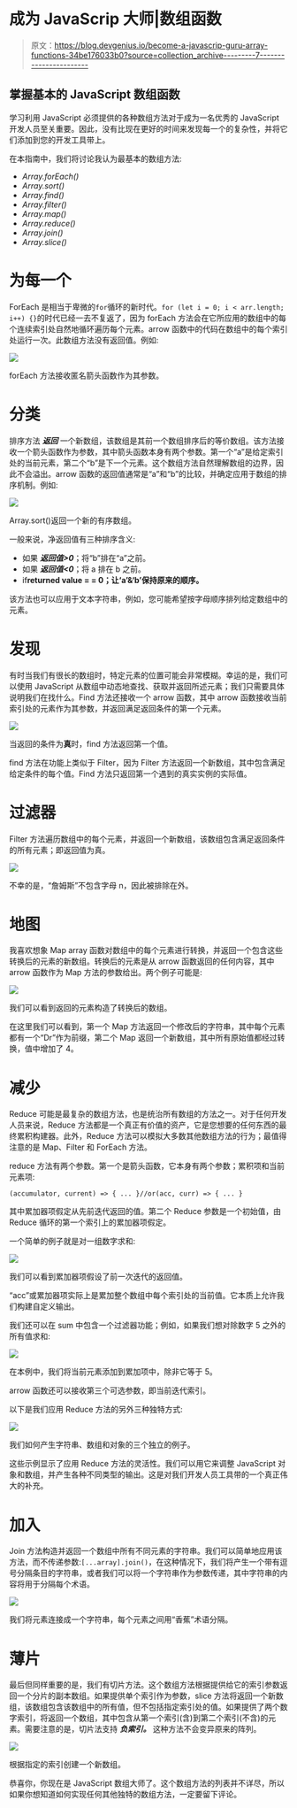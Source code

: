 # 成为 JavaScrip 大师|数组函数

> 原文：<https://blog.devgenius.io/become-a-javascrip-guru-array-functions-34be176033b0?source=collection_archive---------7----------------------->

## 掌握基本的 JavaScript 数组函数

学习利用 JavaScript 必须提供的各种数组方法对于成为一名优秀的 JavaScript 开发人员至关重要。因此，没有比现在更好的时间来发现每一个的复杂性，并将它们添加到您的开发工具带上。

在本指南中，我们将讨论我认为最基本的数组方法:

*   *Array.forEach()*
*   *Array.sort()*
*   *Array.find()*
*   *Array.filter()*
*   *Array.map()*
*   *Array.reduce()*
*   *Array.join()*
*   *Array.slice()*

# 为每一个

ForEach 是相当于卑微的`for`循环的新时代。`for (let i = 0; i < arr.length; i++) {}`的时代已经一去不复返了，因为 forEach 方法会在它所应用的数组中的每个连续索引处自然地循环遍历每个元素。arrow 函数中的代码在数组中的每个索引处运行一次。此数组方法没有返回值。例如:

![](img/2e19a032ebd9eaab8ec1f6c0478967b6.png)

forEach 方法接收匿名箭头函数作为其参数。

# 分类

排序方法 ***返回*** 一个新数组，该数组是其前一个数组排序后的等价数组。该方法接收一个箭头函数作为参数，其中箭头函数本身有两个参数。第一个“a”是给定索引处的当前元素，第二个“b”是下一个元素。这个数组方法自然理解数组的边界，因此不会溢出。arrow 函数的返回值通常是“a”和“b”的比较，并确定应用于数组的排序机制。例如:

![](img/9bef85e8ed14c758f62e33e49c24e04f.png)

Array.sort()返回一个新的有序数组。

一般来说，净返回值有三种排序含义:

*   如果 ***返回值>0***；将“b”排在“a”之前。
*   如果 ***返回值<0***；将 a 排在 b 之前。
*   if**returned value = = 0；让‘a’&‘b’保持原来的顺序。**

该方法也可以应用于文本字符串，例如，您可能希望按字母顺序排列给定数组中的元素。

# 发现

有时当我们有很长的数组时，特定元素的位置可能会非常模糊。幸运的是，我们可以使用 JavaScript 从数组中动态地查找、获取并返回所述元素；我们只需要具体说明我们在找什么。Find 方法还接收一个 arrow 函数，其中 arrow 函数接收当前索引处的元素作为其参数，并返回满足返回条件的第一个元素。

![](img/6b250ef19c2013afab33d1d18ba4f366.png)

当返回的条件为**真**时，find 方法返回第一个值。

find 方法在功能上类似于 Filter，因为 Filter 方法返回一个新数组，其中包含满足给定条件的每个值。Find 方法只返回第一个遇到的真实实例的实际值。

# 过滤器

Filter 方法遍历数组中的每个元素，并返回一个新数组，该数组包含满足返回条件的所有元素；即返回值为真。

![](img/e6c8a676c19e1f2704e06d5b5e7e0fb1.png)

不幸的是，“詹姆斯”不包含字母 n，因此被排除在外。

# 地图

我喜欢想象 Map array 函数对数组中的每个元素进行转换，并返回一个包含这些转换后的元素的新数组。转换后的元素是从 arrow 函数返回的任何内容，其中 arrow 函数作为 Map 方法的参数给出。两个例子可能是:

![](img/d03cc090251245bc7b0b35f18f74b553.png)

我们可以看到返回的元素构造了转换后的数组。

在这里我们可以看到，第一个 Map 方法返回一个修改后的字符串，其中每个元素都有一个“Dr”作为前缀，第二个 Map 返回一个新数组，其中所有原始值都经过转换，值中增加了 4。

# 减少

Reduce 可能是最复杂的数组方法，也是统治所有数组的方法之一。对于任何开发人员来说，Reduce 方法都是一个真正有价值的资产，它是您想要的任何东西的最终累积构建器。此外，Reduce 方法可以模拟大多数其他数组方法的行为；最值得注意的是 Map、Filter 和 ForEach 方法。

reduce 方法有两个参数。第一个是箭头函数，它本身有两个参数；累积项和当前元素项:

```
(accumulator, current) => { ... }//or(acc, curr) => { ... }
```

其中累加器项假定从先前迭代返回的值。第二个 Reduce 参数是一个初始值，由 Reduce 循环的第一个索引上的累加器项假定。

一个简单的例子就是对一组数字求和:

![](img/689b1cac57c75208ab6933bb147c6ee3.png)

我们可以看到累加器项假设了前一次迭代的返回值。

“acc”或累加器项实际上是累加整个数组中每个索引处的当前值。它本质上允许我们构建自定义输出。

我们还可以在 sum 中包含一个过滤器功能；例如，如果我们想对除数字 5 之外的所有值求和:

![](img/12ac30d425351cc6f22f5fe707b1c5ce.png)

在本例中，我们将当前元素添加到累加项中，除非它等于 5。

arrow 函数还可以接收第三个可选参数，即当前迭代索引。

以下是我们应用 Reduce 方法的另外三种独特方式:

![](img/69b32127a35be698dc3e77ec32ee3689.png)

我们如何产生字符串、数组和对象的三个独立的例子。

这些示例显示了应用 Reduce 方法的灵活性。我们可以用它来调整 JavaScript 对象和数组，并产生各种不同类型的输出。这是对我们开发人员工具带的一个真正伟大的补充。

# 加入

Join 方法构造并返回一个数组中所有不同元素的字符串。我们可以简单地应用该方法，而不传递参数:`[...array].join()`，在这种情况下，我们将产生一个带有逗号分隔条目的字符串，或者我们可以将一个字符串作为参数传递，其中字符串的内容将用于分隔每个术语。

![](img/30a1f4934fa7dc9ce940e3877410bccf.png)

我们将元素连接成一个字符串，每个元素之间用“香蕉”术语分隔。

# 薄片

最后但同样重要的是，我们有切片方法。这个数组方法根据提供给它的索引参数返回一个分片的副本数组。如果提供单个索引作为参数，slice 方法将返回一个新数组，该数组包含该数组中的所有值，但不包括指定索引处的值。如果提供了两个数字索引，将返回一个数组，其中包含从第一个索引(含)到第二个索引(不含)的元素。需要注意的是，切片法支持 ***负索引。*** 这种方法不会变异原来的阵列。

![](img/6f2e77f9b3aeaa532a8d5c9c8b65c9c3.png)

根据指定的索引创建一个新数组。

恭喜你，你现在是 JavaScript 数组大师了。这个数组方法的列表并不详尽，所以如果你想知道如何实现任何其他独特的数组方法，一定要留下评论。